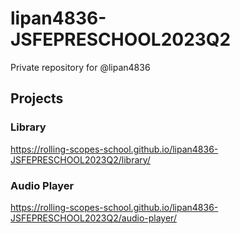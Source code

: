 # lipan4836-JSFEPRESCHOOL2023Q2
Private repository for @lipan4836

## Projects

### Library
<https://rolling-scopes-school.github.io/lipan4836-JSFEPRESCHOOL2023Q2/library/>

### Audio Player
<https://rolling-scopes-school.github.io/lipan4836-JSFEPRESCHOOL2023Q2/audio-player/>
